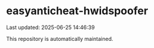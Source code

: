 # easyanticheat-hwidspoofer

Last updated: 2025-06-25 14:46:39

This repository is automatically maintained.
